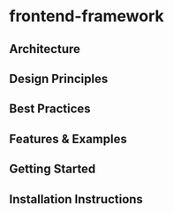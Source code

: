 # frontend-framework

## Architecture

## Design Principles

## Best Practices

## Features & Examples

## Getting Started

## Installation Instructions

